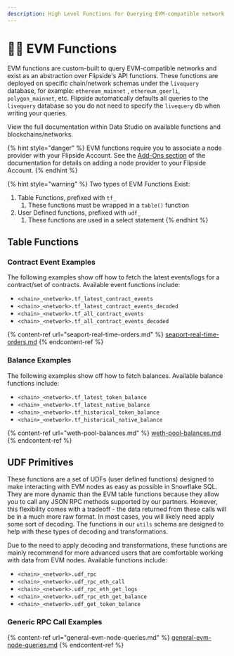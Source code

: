 ```yaml
---
description: High Level Functions for Querying EVM-compatible network
---
```


# 🧙‍♂️ EVM Functions

EVM functions are custom-built to query EVM-compatible networks and exist as an abstraction over Flipside's API functions. These functions are deployed on specific chain/network schemas under the `livequery` database, for example: `ethereum_mainnet` , `ethereum_goerli`, `polygon_mainnet`, etc. Flipside automatically defaults all queries to the `livequery` database so you do not need to specify the `livequery` db when writing your queries.&#x20;

View the full documentation within Data Studio on available functions and blockchains/networks.

{% hint style="danger" %}
EVM functions require you to associate a node provider with your Flipside Account. See the [Add-Ons section](../../) of the documentation for details on adding a node provider to your Flipside Account.
{% endhint %}

{% hint style="warning" %}
Two types of EVM Functions Exist:

1. Table Functions, prefixed with `tf_`&#x20;
   1. These functions must be wrapped in a `table()` function&#x20;
2. User Defined functions, prefixed with `udf_`
   1. These functions are used in a select statement
{% endhint %}

## Table Functions

### **Contract Event Examples**

The following examples show off how to fetch the latest events/logs for a contract/set of contracts. Available event functions include:&#x20;

* `<chain>_<network>.tf_latest_contract_events`
* `<chain>_<network>.tf_latest_contract_events_decoded`
* `<chain>_<network>.tf_all_contract_events`
* `<chain>_<network>.tf_all_contract_events_decoded`

{% content-ref url="seaport-real-time-orders.md" %}
[seaport-real-time-orders.md](seaport-real-time-orders.md)
{% endcontent-ref %}

### Balance Examples

The following examples show off how to fetch balances. Available balance functions include:&#x20;

* `<chain>_<network>.tf_latest_token_balance`
* `<chain>_<network>.tf_latest_native_balance`
* `<chain>_<network>.tf_historical_token_balance`
* `<chain>_<network>.tf_historical_native_balance`

{% content-ref url="weth-pool-balances.md" %}
[weth-pool-balances.md](weth-pool-balances.md)
{% endcontent-ref %}

## UDF Primitives

These functions are a set of UDFs (user defined functions) designed to make interacting with EVM nodes as easy as possible in Snowflake SQL. They are more dynamic than the EVM table functions because they allow you to call any JSON RPC methods supported by our partners. However, this flexibility comes with a tradeoff - the data returned from these calls will be in a much more raw format. In most cases, you will likely need apply some sort of decoding. The functions in our `utils` schema are designed to help with these types of decoding and transformations. &#x20;

Due to the need to apply decoding and transformations, these functions are mainly recommend for more advanced users that are comfortable working with data from EVM nodes. Available functions include:

* `<chain>_<network>.udf_rpc`
* `<chain>_<network>.udf_rpc_eth_call`
* `<chain>_<network>.udf_rpc_eth_get_logs`
* `<chain>_<network>.udf_rpc_eth_get_balance`
* `<chain>_<network>.udf_get_token_balance`

### Generic RPC Call Examples

{% content-ref url="general-evm-node-queries.md" %}
[general-evm-node-queries.md](general-evm-node-queries.md)
{% endcontent-ref %}
